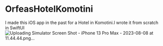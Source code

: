 # OrfeasHotelKomotini
I made this iOS app in the past for a Hotel in Komotini.I wrote it from scratch in SwiftUI
![Uploading Simulator Screen Shot - iPhone 13 Pro Max - 2023-08-08 at 11.44.44.png…]()

